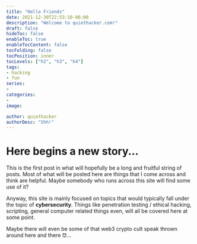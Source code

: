 ```yaml
---
title: "Hello Friends"
date: 2021-12-30T22:53:10-06:00
description: "Welcome to quiethacker.com!"
draft: false
hideToc: false
enableToc: true
enableTocContent: false
tocFolding: false
tocPosition: inner
tocLevels: ["h2", "h3", "h4"]
tags:
- hacking
- fun
series:
-
categories:
-
image:

author: quiethacker
authorDesc: "Shh!"
---
```


<h1>Here begins a new story...</h1>

This is the first post in what will hopefully be a long and fruitful string of posts. Most of what will be posted here are things that I come across and think are helpful. Maybe somebody who runs across this site will find some use of it?

Anyway, this site is mainly focused on topics that would typically fall under the topic of <b>cybersecurity</b>. Things like penetration testing / ethical hacking, scripting, general computer related things even, will all be covered here at some point. 

Maybe there will even be some of that web3 crypto cult speak thrown around here and there <code>:smiling_imp:</code>... 